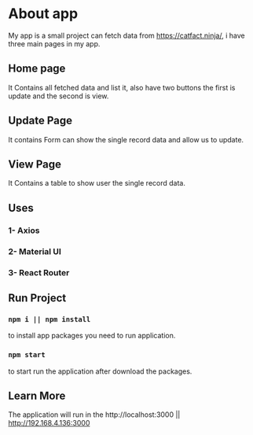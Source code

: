 # About app
My app is a small project can fetch data from https://catfact.ninja/, i have three main pages in my app.

## Home page
It Contains all fetched data and list it, also have two buttons the first is update and the second is view.

## Update Page
It contains Form can show the single record data and allow us to update.

## View Page 
It Contains a table to show user the single record data. 

## Uses 
### 1- Axios
### 2- Material UI
### 3- React Router
## Run Project
### `npm i || npm install`

to install app packages you need to run application.


### `npm start`
to start run the application after download the packages.


## Learn More
The application will run in the http://localhost:3000 || http://192.168.4.136:3000


